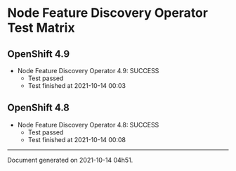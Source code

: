 
Node Feature Discovery Operator Test Matrix
===========================================

OpenShift 4.9
-------------


* Node Feature Discovery Operator 4.9: SUCCESS
  - Test passed
  - Test finished at 2021-10-14 00:03

OpenShift 4.8
-------------


* Node Feature Discovery Operator 4.8: SUCCESS
  - Test passed
  - Test finished at 2021-10-14 00:08


---
Document generated on 2021-10-14 04h51.
